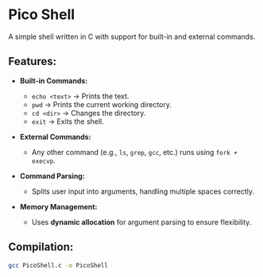 # Pico Shell

A simple shell written in C with support for built-in and external commands.

## Features:
- **Built-in Commands:**
  - `echo <text>` → Prints the text.
  - `pwd` → Prints the current working directory.
  - `cd <dir>` → Changes the directory.
  - `exit` → Exits the shell.

- **External Commands:**  
  - Any other command (e.g., `ls`, `grep`, `gcc`, etc.) runs using `fork + execvp`.

- **Command Parsing:**
  - Splits user input into arguments, handling multiple spaces correctly.

- **Memory Management:**
  - Uses **dynamic allocation** for argument parsing to ensure flexibility.

## Compilation:
```sh
gcc PicoShell.c -o PicoShell
